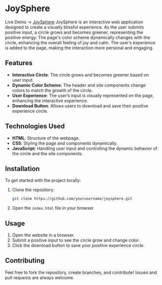 # JoySphere

Live Demo -> [JoySphere](https://garuna-a.github.io/JoySphere/)
JoySphere is an interactive web application designed to create a visually blissful experience. As the user submits positive input, a circle grows and becomes greener, representing the positive energy. The page's color scheme dynamically changes with the circle, enhancing the overall feeling of joy and calm. The user’s experience is added to the page, making the interaction more personal and engaging.

## Features

- **Interactive Circle**: The circle grows and becomes greener based on user input.
- **Dynamic Color Scheme**: The header and site components change colors to match the growth of the circle.
- **User Experience**: The user’s input is visually represented on the page, enhancing the interactive experience.
- **Download Button**: Allows users to download and save their positive experience circle.

## Technologies Used

- **HTML**: Structure of the webpage.
- **CSS**: Styling the page and components dynamically.
- **JavaScript**: Handling user input and controlling the dynamic behavior of the circle and the site components.

## Installation

To get started with the project locally:

1. Clone the repository:
   ```bash
   git clone https://github.com/yourusername/joysphere.git
2. Open the `index.html` file in your browser

## Usage

1. Open the website in a browser.
2. Submit a positive input to see the circle grow and change color.
3. Click the download button to save your positive experience circle.

## Contributing

Feel free to fork the repository, create branches, and contribute! Issues and pull requests are always welcome.
